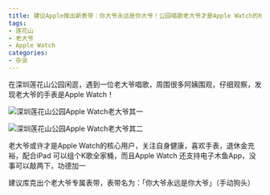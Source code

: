```yaml
---
title: 建议Apple推出新表带：你大爷永远是你大爷！公园唱歌老大爷才是Apple Watch的核心用户
tags:
- 莲花山
- 老大爷
- Apple Watch
categories:
- 杂谈
---
```


在深圳莲花山公园闲逛，遇到一位老大爷唱歌，周围很多阿姨围观，仔细观察，发现老大爷的手表是Apple Watch！

 

![深圳莲花山公园Apple Watch老大爷其一](https://cdn.fangyuanxiaozhan.com/assets/1677128300501z5JM5kE0.png)

![深圳莲花山公园Apple Watch老大爷其二](https://cdn.fangyuanxiaozhan.com/assets/1677128294550cbjK3kCR.png)

老大爷或许才是Apple Watch的核心用户，关注自身健康，喜欢手表，退休金充裕，配合iPad 可以组个K歌全家桶，而且Apple Watch 还支持电子木鱼App，没事可以敲两下，功德加一

 

建议库克出个老大爷专属表带，表带名为：「你大爷永远是你大爷」（手动狗头）
